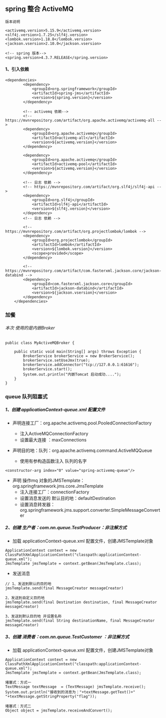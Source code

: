 ## spring 整合 ActiveMQ
`版本说明`
```$xslt
<activemq.version>5.15.9</activemq.version>
<slf4j.version>1.7.25</slf4j.version>
<lombok.version>1.18.8</lombok.version>
<jackson.vsersion>2.10.0</jackson.vsersion>

<!-- spring 版本-->
<spring.version>4.3.7.RELEASE</spring.version>
```

#### 1、引入依赖
```$xslt
<dependencies>
        <dependency>
            <groupId>org.springframework</groupId>
            <artifactId>spring-jms</artifactId>
            <version>${spring.version}</version>
        </dependency>

        <!-- activemq 依赖-->
        <!-- https://mvnrepository.com/artifact/org.apache.activemq/activemq-all -->
        <dependency>
            <groupId>org.apache.activemq</groupId>
            <artifactId>activemq-all</artifactId>
            <version>${activemq.version}</version>
        </dependency>

        <dependency>
            <groupId>org.apache.activemq</groupId>
            <artifactId>activemq-pool</artifactId>
            <version>${activemq.version}</version>
        </dependency>

        <!-- 日志 依赖 -->
        <!-- https://mvnrepository.com/artifact/org.slf4j/slf4j-api -->
        <dependency>
            <groupId>org.slf4j</groupId>
            <artifactId>slf4j-api</artifactId>
            <version>${slf4j.version}</version>
        </dependency>
        <!-- 日志 依赖 -->

        <!-- https://mvnrepository.com/artifact/org.projectlombok/lombok -->
        <dependency>
            <groupId>org.projectlombok</groupId>
            <artifactId>lombok</artifactId>
            <version>${lombok.version}</version>
            <scope>provided</scope>
        </dependency>

        <!-- https://mvnrepository.com/artifact/com.fasterxml.jackson.core/jackson-databind -->
        <dependency>
            <groupId>com.fasterxml.jackson.core</groupId>
            <artifactId>jackson-databind</artifactId>
            <version>${jackson.vsersion}</version>
        </dependency>
    </dependencies>
```


### 加餐
###### 本次 使用的是内嵌Broker
```$xslt
public class MyActiveMQBroker {

    public static void main(String[] args) throws Exception {
        BrokerService brokerService = new BrokerService();
        brokerService.setUseJmx(true);
        brokerService.addConnector("tcp://127.0.0.1:61616");
        brokerService.start();
        System.out.println("内嵌Tomcat 启动成功....");
    }
}
```

### queue 队列阻塞式

##### 1、创建 applicationContext-queue.xml 配置文件

- 声明连接工厂：org.apache.activemq.pool.PooledConnectionFactory
    - 注入ActiveMQConnectionFactory
    - 设置最大连接 ：maxConnections
    
- 声明目的地：队列：org.apache.activemq.command.ActiveMQQueue
    - 使用有参构造函数注入 队列的名字
```$xslt
<constructor-arg index="0" value="spring-activemq-queue"/>
```

- 声明 操作mq 对象的JMSTemplate：org.springframework.jms.core.JmsTemplate
    - 注入连接工厂：connectionFactory
    - 设置消息发送的 默认目的地：defaultDestination
    - 设置消息转发器：org.springframework.jms.support.converter.SimpleMessageConverter
    

##### 2、创建 生产者：com.nn.queue.TestProducer：非注解方式

- 加载 applicationContext-queue.xml 配置文件，创建JMSTemplate对象
```$xslt
ApplicationContext context = new ClassPathXmlApplicationContext("classpath:applicationContext-queue.xml");
JmsTemplate jmsTemplate = context.getBean(JmsTemplate.class);
```
- 发送消息
```$xslt
// 1、发送到默认的目的地
jmsTemplate.send(final MessageCreator messageCreator)

2、发送到自定义目的地
jmsTemplate.send(final Destination destination, final MessageCreator messageCreator)

3、发送到默认目的地 并设置名称
jmsTemplate.send(final String destinationName, final MessageCreator messageCreator)
```



##### 3、创建 消费者：com.nn.queue.TestCustomer ：非注解方式

- 加载 applicationContext-queue.xml 配置文件，创建JMSTemplate对象
```$xslt
ApplicationContext context = new ClassPathXmlApplicationContext("classpath:applicationContext-queue.xml");
JmsTemplate jmsTemplate = context.getBean(JmsTemplate.class);
```

```$xslt
堵塞式：方式一
TextMessage textMessage  = (TextMessage) jmsTemplate.receive();
System.out.println("接收到的消息为："+textMessage.getText()+"  "+textMessage.getStringProperty("flag"));

堵塞式：方式二
Object object = jmsTemplate.receiveAndConvert();
```